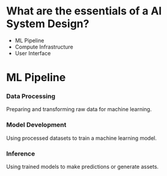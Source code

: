 # What are the essentials of a AI System Design? 
  - ML Pipeline 
  - Compute Infrastructure 
  - User Interface 

# ML Pipeline 

### Data Processing 
Preparing and transforming raw data for machine learning. 

### Model Development 
Using processed datasets to train a machine learning model. 

### Inference 
Using trained models to make predictions or generate assets. 